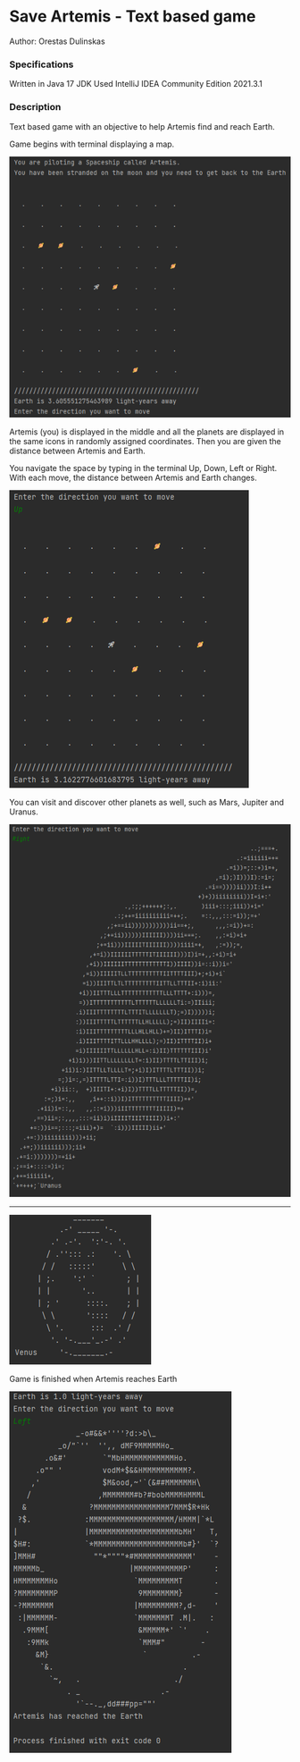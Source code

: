 # Save Artemis - Text based game

Author: Orestas Dulinskas

### Specifications

Written in Java 17 JDK
Used IntelliJ IDEA Community Edition 2021.3.1

### Description

Text based game with an objective to help Artemis find and reach Earth.

Game begins with terminal displaying a map.

![map](./images/map.png)

Artemis (you) is displayed in the middle and all the planets are displayed in the same icons in randomly assigned coordinates. 
Then you are given the distance between Artemis and Earth. 

You navigate the space by typing in the terminal Up, Down, Left or Right. With each move, the distance between Artemis and Earth changes. 

![move](./images/move.png)

You can visit and discover other planets as well, such as Mars, Jupiter and Uranus.

![jupiter](./images/jupiter.png)
_____
![venus](./images/venus.png)

Game is finished when Artemis reaches Earth

![earth](./images/earth.png)

